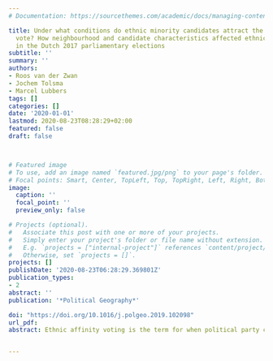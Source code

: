 ```yaml
---
# Documentation: https://sourcethemes.com/academic/docs/managing-content/

title: Under what conditions do ethnic minority candidates attract the ethnic minority
  vote? How neighbourhood and candidate characteristics affected ethnic affinity voting
  in the Dutch 2017 parliamentary elections
subtitle: ''
summary: ''
authors:
- Roos van der Zwan
- Jochem Tolsma
- Marcel Lubbers
tags: []
categories: []
date: '2020-01-01'
lastmod: 2020-08-23T08:28:29+02:00
featured: false
draft: false



# Featured image
# To use, add an image named `featured.jpg/png` to your page's folder.
# Focal points: Smart, Center, TopLeft, Top, TopRight, Left, Right, BottomLeft, Bottom, BottomRight.
image:
  caption: ''
  focal_point: ''
  preview_only: false

# Projects (optional).
#   Associate this post with one or more of your projects.
#   Simply enter your project's folder or file name without extension.
#   E.g. `projects = ["internal-project"]` references `content/project/deep-learning/index.md`.
#   Otherwise, set `projects = []`.
projects: []
publishDate: '2020-08-23T06:28:29.369801Z'
publication_types:
- 2
abstract: ''
publication: '*Political Geography*'

doi: "https://doi.org/10.1016/j.polgeo.2019.102098"
url_pdf:
abstract: Ethnic affinity voting is the term for when political party candidates with an ethnic minority background receive a larger share of the vote in ethnically dense neighbourhoods. This study is one of the first to provide a detailed test for ethnic affinity voting during a national election in an open-list proportional representation system, with the same ballots in every polling station. It tests the conditions under which ethnic affinity voting is greater, studying the proportion of votes for ethnic minority candidates at neighbourhood level in the Netherlands in 2017, when a minority-interest party entered parliament and the traditional ethnic vote for the social democratic party (PvdA) imploded. This study disentangles party and candidate effects and finds evidence for (general and specific) ethnic affinity voting at candidate level. Even though ethnic minority candidates attract fewer votes, they perform better in neighbourhoods where more minorities live, especially when the group size of co-ethnics is larger. Ethnic affinity effects are relatively strong for candidates affiliated with minority-oriented and left-wing parties, and absent or negative for ethnic candidates of right-wing parties. Moreover, whether male or female ethnic candidates are more likely to attract the ethnic vote also depends on the ethnic background and party affiliation of the candidate.


---
```

